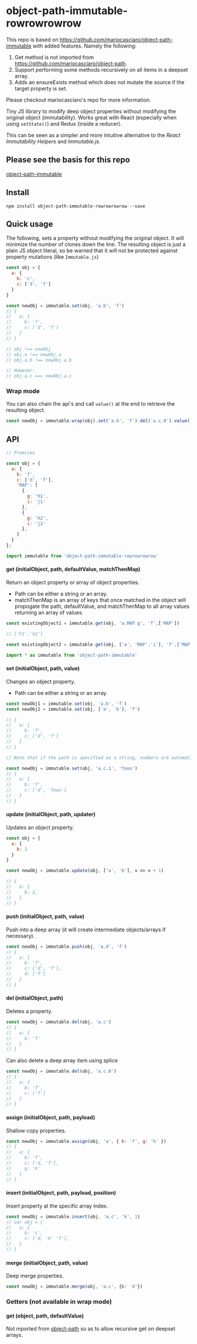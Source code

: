 object-path-immutable-rowrowrowrow
===========

This repo is based on https://github.com/mariocasciaro/object-path-immutable with added features. Namely the following:

1. Get method is not imported from https://github.com/mariocasciaro/object-path.
2. Support performing some methods recursively on all items in a deepset array.
3. Adds an ensureExists method which does not mutate the source if the target property is set.

Please checkout mariocasciaro's repo for more information.

Tiny JS library to modify deep object properties without modifying the original object (immutability).
Works great with React (especially when using `setState()`) and Redux (inside a reducer).

This can be seen as a simpler and more intuitive alternative to the *React Immutability Helpers* and *Immutable.js*.

## Please see the basis for this repo

[object-path-immutable](https://github.com/rowrowrowrow/object-path-immutable)

## Install

    npm install object-path-immutable-rowrowrowrow --save

## Quick usage

The following, sets a property without modifying the original object.
It will minimize the number of clones down the line. The resulting object is just a plain JS object literal,
so be warned that it will not be protected against property mutations (like `Immutable.js`)

```javascript
const obj = {
  a: {
    b: 'c',
    c: ['d', 'f']
  }
}

const newObj = immutable.set(obj, 'a.b', 'f')
// {
//   a: {
//     b: 'f',
//     c: ['d', 'f']
//   }
// }

// obj !== newObj
// obj.a !== newObj.a
// obj.a.b !== newObj.a.b

// However:
// obj.a.c === newObj.a.c
```

### Wrap mode

You can also chain the api's and call `value()` at the end to retrieve the resulting object.

```javascript
const newObj = immutable.wrap(obj).set('a.b', 'f').del('a.c.0').value()
```

## API

```javascript
// Premises

const obj = {
  a: {
    b: 'f',
    c: ['d', 'f'],
    'MAP': [
      {
        g: 'h1',
        i: 'j1'
      },
      {
        g: 'h2',
        i: 'j2'
      },
    ]
  }
};

import immutable from 'object-path-immutable-rowrowrowrow'
```
#### get (initialObject, path, defaultValue, matchThenMap)

Return an object property or array of object properties.

- Path can be either a string or an array.
- matchThenMap is an array of keys that once matched in the object will propogate the path, defaultValue, and matchThenMap to all array values returning an array of values.

```javascript
const existingObject1 = immutable.get(obj, 'a.MAP.g', 'f',['MAP'])

// ['h1','h2']

const existingObject2 = immutable.get(obj, ['a', 'MAP','i'], 'f',['MAP'])

import * as immutable from 'object-path-immutable'
```

#### set (initialObject, path, value)

Changes an object property.

- Path can be either a string or an array.

```javascript
const newObj1 = immutable.set(obj, 'a.b', 'f')
const newObj2 = immutable.set(obj, ['a', 'b'], 'f')

// {
//   a: {
//     b: 'f',
//     c: ['d', 'f']
//   }
// }

// Note that if the path is specified as a string, numbers are automatically interpreted as array indexes.

const newObj = immutable.set(obj, 'a.c.1', 'fooo')
// {
//   a: {
//     b: 'f',
//     c: ['d', 'fooo']
//   }
// }
```

#### update (initialObject, path, updater)

Updates an object property.

```javascript
const obj = {
  a: {
    b: 1
  }
}

const newObj = immutable.update(obj, ['a', 'b'], v => v + 1)

// {
//   a: {
//     b: 2,
//   }
// }
```

#### push (initialObject, path, value)

Push into a deep array (it will create intermediate objects/arrays if necessary).

```javascript
const newObj = immutable.push(obj, 'a.d', 'f')
// {
//   a: {
//     b: 'f',
//     c: ['d', 'f'],
//     d: ['f']
//   }
// }
```

#### del (initialObject, path)

Deletes a property.

```javascript
const newObj = immutable.del(obj, 'a.c')
// {
//   a: {
//     b: 'f'
//   }
// }
```

Can also delete a deep array item using splice

```javascript
const newObj = immutable.del(obj, 'a.c.0')
// {
//   a: {
//     b: 'f',
//     c: ['f']
//   }
// }
```

#### assign (initialObject, path, payload)

Shallow copy properties.

```javascript
const newObj = immutable.assign(obj, 'a', { b: 'f', g: 'h' })
// {
//   a: {
//     b: 'f',
//     c: ['d, 'f'],
//     g: 'h'
//   }
// }
```

#### insert (initialObject, path, payload, position)

Insert property at the specific array index.

```javascript
const newObj = immutable.insert(obj, 'a.c', 'k', 1)
// var obj = {
//   a: {
//     b: 'c',
//     c: ['d, 'k' 'f'],
//   }
// }
```


#### merge (initialObject, path, value)

Deep merge properties.

```javascript
const newObj = immutable.merge(obj, 'a.c', {b: 'd'})
```

### Getters (not available in wrap mode)

#### get (object, path, defaultValue)

Not mported from [object-path](https://github.com/mariocasciaro/object-path) so as to allow recursive get on deepset arrays.
